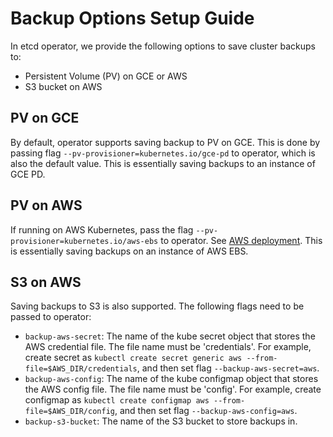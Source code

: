 # Backup Options Setup Guide

In etcd operator, we provide the following options to save cluster backups to:
- Persistent Volume (PV) on GCE or AWS
- S3 bucket on AWS

## PV on GCE

By default, operator supports saving backup to PV on GCE.
This is done by passing flag `--pv-provisioner=kubernetes.io/gce-pd` to operator, which is also the default value.
This is essentially saving backups to an instance of GCE PD.

## PV on AWS

If running on AWS Kubernetes, pass the flag `--pv-provisioner=kubernetes.io/aws-ebs` to operator.
See [AWS deployment](../../example/deployment-aws.yaml).
This is essentially saving backups on an instance of AWS EBS.

## S3 on AWS

Saving backups to S3 is also supported. The following flags need to be passed to operator:
- `backup-aws-secret`: The name of the kube secret object that stores the AWS credential file. The file name must be 'credentials'.
For example, create secret as `kubectl create secret generic aws --from-file=$AWS_DIR/credentials`, and then set flag `--backup-aws-secret=aws`.
- `backup-aws-config`: The name of the kube configmap object that stores the AWS config file. The file name must be 'config'.
For example, create configmap as `kubectl create configmap aws --from-file=$AWS_DIR/config`, and then set flag `--backup-aws-config=aws`.
- `backup-s3-bucket`: The name of the S3 bucket to store backups in.
